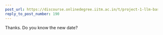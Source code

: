 ```yaml
---
post_url: https://discourse.onlinedegree.iitm.ac.in/t/project-1-llm-based-automation-agent-discussion-thread-tds-jan-2025/164277/205
reply_to_post_number: 190
---
```

Thanks. Do you know the new date?
